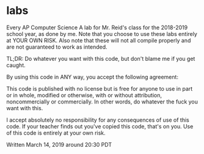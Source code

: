 # labs

Every AP Computer Science A lab for Mr. Reid's class for the 2018-2019 school year, as done by me. Note that you choose to use these labs entirely at YOUR OWN RISK. Also note that these will not all compile properly and are not guaranteed to work as intended. 

TL;DR: Do whatever you want with this code, but don't blame me if you get caught.

By using this code in ANY way, you accept the following agreement:

This code is published with no license but is free for anyone to use in part or in whole, modified or otherwise, with or without attribution, noncommercially or commercially. In other words, do whatever the fuck you want with this.

I accept absolutely no responsibility for any consequences of use of this code. If your teacher finds out you've copied this code, that's on you. Use of this code is entirely at your own risk. 

Written March 14, 2019 around 20:30 PDT
